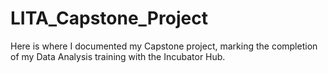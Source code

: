 # LITA_Capstone_Project
Here is where I documented my Capstone project, marking the completion of my Data Analysis training with the Incubator Hub.
